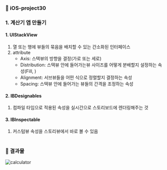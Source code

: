 ### 🍏 iOS-project30

### 1. 계산기 앱 만들기
#### 1. UIStackView
1. 열 또는 행에 뷰들의 묶음을 배치할 수 있는 간소화된 인터페이스
2. attribute
    - Axis: 스택뷰의 방향을 결정(가로 또는 세로)
    - Distribution: 스택뷰 안에 들어가는뷰 사이즈를 어떻게 분배할지 설정하는 속성(Fill, )
    - Alignment: 서브뷰들을 어떤 식으로 정렬할지 결정하는 속성
    - Spacing: 스택뷰 안에 들어가는 뷰들의 간격을 조정하는 속성
#### 2. IBDesignables
1. 컴파일 타임으로 적용된 속성을 실시간으로 스토리보드에 렌더링해주는 것
#### 3. IBInspectable
1. 커스텀뷰 속성을 스토리뷰에서 바로 볼 수 있음

#

### 🍎 결과물
![calculator](https://user-images.githubusercontent.com/74126735/184534034-81fa1e1e-f59a-4139-a59b-1cfee1bd4ea6.gif)
